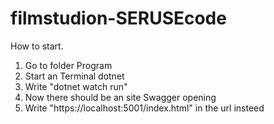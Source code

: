 # filmstudion-SERUSEcode

How to start.
1. Go to folder Program
2. Start an Terminal dotnet 
3. Write "dotnet watch run" 
4. Now there should be an site Swagger opening
5. Write "https://localhost:5001/index.html" in the url insteed